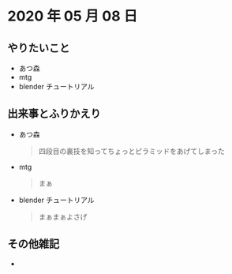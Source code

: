 # 2020 年 05 月 08 日

## やりたいこと

- あつ森
- mtg
- blender チュートリアル

## 出来事とふりかえり

- あつ森
  > 四段目の裏技を知ってちょっとピラミッドをあげてしまった
- mtg
  > まぁ
- blender チュートリアル
  > まぁまぁよさげ

## その他雑記

-
